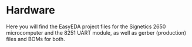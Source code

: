 <h1>Hardware</h1>

Here you will find the EasyEDA project files for the Signetics 2650 microcomputer and the 8251 UART module, as well as gerber (production) files and BOMs for both.
